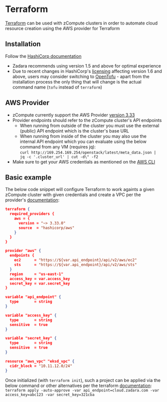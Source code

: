 # Terraform
[Terraform](https://www.terraform.io/) can be used with zCompute clusters in order to automate cloud resource creation using the AWS provider for Terraform  

## Installation
Follow the [HashiCorp documentation](https://developer.hashicorp.com/terraform/downloads?product_intent=terraform)
* Zadara recommends using version 1.5 and above for optimal experience
* Due to recent changes in HashiCorp's [licensing](https://www.hashicorp.com/blog/hashicorp-adopts-business-source-license) affecting version 1.6 and above, users may consider switching to [OpenTofu](https://opentofu.org/) - apart from the installation process the only thing that will change is the actual command name (`tofu` instead of `terraform`)

## AWS Provider
* zCompute currently support the AWS Provider [version 3.33](https://registry.terraform.io/providers/hashicorp/aws/3.33.0/docs)
* Provider endpoints should refer to the zCompute cluster's API endpoints
    * When running from outside of the cluster you must use the external (public) API endpoint which is the cluster's base URL
    * When running from inside of the cluster you may also use the internal API endpoint which you can evaluate using the below command from any VM (requires jq): \
      `curl http://169.254.169.254/openstack/latest/meta_data.json | jq -c '.cluster_url' | cut -d\" -f2`
* Make sure to get your AWS credentials as mentioned on the [AWS CLI](./../aws-cli/README.md)

## Basic example
The below code snippet will configure Terraform to work againts a given zCompute cluster with given credentials and create a VPC per the provider's [documentation](https://registry.terraform.io/providers/hashicorp/aws/3.33.0/docs/resources/vpc):
```json
terraform {
  required_providers {
    aws = {
      version = "~> 3.33.0"
      source  = "hashicorp/aws"
    }
  }
}

provider "aws" {
  endpoints {
    ec2      = "https://${var.api_endpoint}/api/v2/aws/ec2"
    sts      = "https://${var.api_endpoint}/api/v2/aws/sts"
  }
  region     = "us-east-1"
  access_key = var.access_key
  secret_key = var.secret_key
}

variable "api_endpoint" {
  type       = string
}

variable "access_key" {
  type       = string
  sensitive  = true
}

variable "secret_key" {
  type       = string
  sensitive  = true
}

resource "aws_vpc" "eksd_vpc" {
  cidr_block = "10.11.12.0/24"
}
```

Once initialized (with `terraform init`), such a project can be applied via the below command or other alternatives per the terraform [documentation](https://developer.hashicorp.com/terraform/cli/commands/apply): \
`terraform apply -auto-approve -var api_endpoint=cloud.zadara.com -var access_key=abc123 -var secret_key=321cba`

